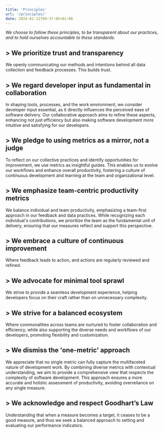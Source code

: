 ```yaml
---
title: 'Principles'
url: '/principles/'
date: 2024-01-11T09:37:05+01:00
---
```


_We choose to follow these principles, to be transparent about our practices, and to hold ourselves accountable to these standards._

## > We prioritize trust and transparency

We openly communicating our methods and intentions behind all data collection and feedback processes. This builds trust.

## > We regard developer input as fundamental in collaboration

In shaping tools, processes, and the work environment, we consider developer input essential, as it directly influences the perceived ease of software delivery. Our collaborative approach aims to refine these aspects, enhancing not just efficiency but also making software development more intuitive and satisfying for our developers.

## > We pledge to using metrics as a mirror, not a judge

To reflect on our collective practices and identify opportunities for improvement, we use metrics as insightful guides. This enables us to evolve our workflows and enhance overall productivity, fostering a culture of continuous development and learning at the team and organizational level.

## > We emphasize team-centric productivity metrics

We balance individual and team productivity, emphasizing a team-first approach in our feedback and data practices. While recognizing each individual's contributions, we prioritize the team as the fundamental unit of delivery, ensuring that our measures reflect and support this perspective.

## > We embrace a culture of continuous improvement

Where feedback leads to action, and actions are regularly reviewed and refined.

## > We advocate for minimal tool sprawl

We strive to provide a seamless development experience, helping developers focus on their craft rather than on unnecessary complexity.

## > We strive for a balanced ecosystem

Where commonalities across teams are nurtured to foster collaboration and efficiency, while also supporting the diverse needs and workflows of our developers, promoting flexibility and customization.

## > We dismiss the 'one-metric' approach

We appreciate that no single metric can fully capture the multifaceted nature of development work. By combining diverse metrics with contextual understanding, we aim to provide a comprehensive view that respects the complexity of software development. This approach ensures a more accurate and holistic assessment of productivity, avoiding overreliance on any single measure.

## > We acknowledge and respect Goodhart’s Law

Understanding that when a measure becomes a target, it ceases to be a good measure, and thus we seek a balanced approach to setting and evaluating our performance indicators.
